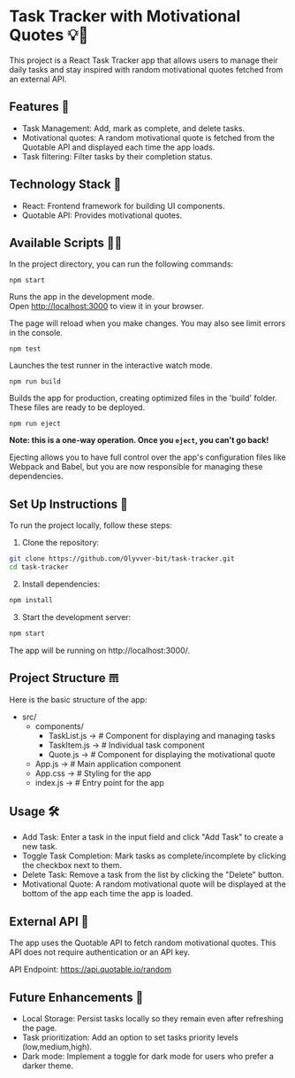 # Task Tracker with Motivational Quotes 💡📝

This project is a React Task Tracker app that allows users to manage their daily tasks and stay inspired with random motivational quotes fetched from an external API.

## Features 📎

- Task Management: Add, mark as complete, and delete tasks.
- Motivational quotes: A random motivational quote is fetched from the Quotable API and displayed each time the app loads.
- Task filtering: Filter tasks by their completion status.

## Technology Stack 💾

- React: Frontend framework for building UI components.
- Quotable API: Provides motivational quotes.

## Available Scripts 🧑‍💻

In the project directory, you can run the following commands:

`npm start`

Runs the app in the development mode.\
Open [http://localhost:3000](http://localhost:3000) to view it in your browser.

The page will reload when you make changes. You may also see limit errors in the console.

`npm test`

Launches the test runner in the interactive watch mode.

`npm run build`

Builds the app for production, creating optimized files in the 'build' folder. These files are ready to be deployed.

`npm run eject`

**Note: this is a one-way operation. Once you `eject`, you can't go back!**

Ejecting allows you to have full control over the app's configuration files like Webpack and Babel, but you are now responsible for managing these dependencies.

## Set Up Instructions 🏁

To run the project locally, follow these steps:

1. Clone the repository:

```bash
git clone https://github.com/Olyvver-bit/task-tracker.git
cd task-tracker
```

2. Install dependencies:

```bash
npm install
```

3. Start the development server:

```bash
npm start
```

The app will be running on http://localhost:3000/.

## Project Structure 𝌎

Here is the basic structure of the app: 

- src/
   - components/
     - TaskList.js    ->      # Component for displaying and managing tasks
     - TaskItem.js    ->      # Individual task component
     - Quote.js       ->      # Component for displaying the motivational quote
   - App.js           ->      # Main application component
   - App.css          ->      # Styling for the app
   - index.js         ->      # Entry point for the app

## Usage 🛠️

- Add Task: Enter a task in the input field and click "Add Task" to create a new task.
- Toggle Task Completion: Mark tasks as complete/incomplete by clicking the checkbox next to them.
- Delete Task: Remove a task from the list by clicking the "Delete" button.
- Motivational Quote: A random motivational quote will be displayed at the bottom of the app each time the app is loaded.

## External API 🔗

The app uses the Quotable API to fetch random motivational quotes. This API does not require authentication or an API key. 

API Endpoint: https://api.quotable.io/random

## Future Enhancements 🔨

- Local Storage: Persist tasks locally so they remain even after refreshing the page.
- Task prioritization: Add an option to set tasks priority levels (low,medium,high).
- Dark mode: Implement a toggle for dark mode for users who prefer a darker theme.
